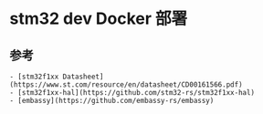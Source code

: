 # stm32 dev Docker 部署

## 参考

    - [stm32f1xx Datasheet](https://www.st.com/resource/en/datasheet/CD00161566.pdf)
    - [stm32f1xx-hal](https://github.com/stm32-rs/stm32f1xx-hal)
    - [embassy](https://github.com/embassy-rs/embassy)
